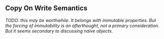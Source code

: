 ## Copy On Write Semantics

*TODO: this may be worthwhile. It belongs with immutable properties. But the forcing of immutability is an afterthought, not a primary consideration. But it seems secondary to discussing naïve objects.*